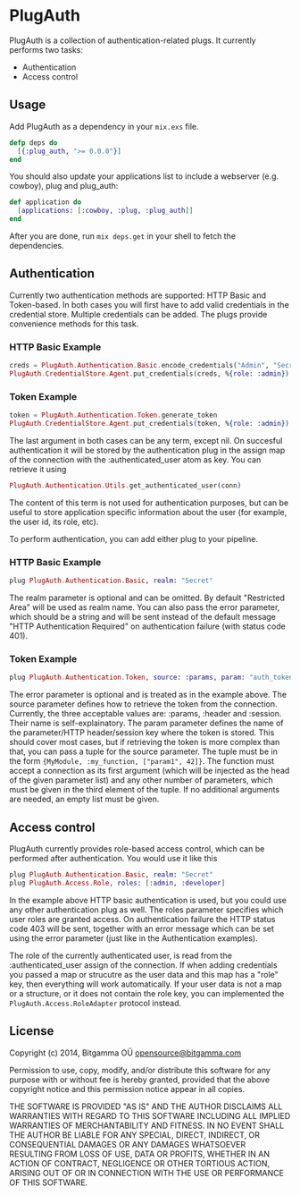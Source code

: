 # PlugAuth

PlugAuth is a collection of authentication-related plugs. It currently performs two tasks:

* Authentication
* Access control

## Usage

Add PlugAuth as a dependency in your `mix.exs` file.

```elixir
defp deps do
  [{:plug_auth, ">= 0.0.0"}]
end
```

You should also update your applications list to include a webserver (e.g. cowboy), plug and plug_auth:

```elixir
def application do
  [applications: [:cowboy, :plug, :plug_auth]]
end
```

After you are done, run `mix deps.get` in your shell to fetch the dependencies.

## Authentication

Currently two authentication methods are supported: HTTP Basic and Token-based. In both cases you will first have to add valid credentials in the credential store. Multiple credentials can be added. The plugs provide convenience methods for this task.

### HTTP Basic Example
```elixir
creds = PlugAuth.Authentication.Basic.encode_credentials("Admin", "SecretPass")
PlugAuth.CredentialStore.Agent.put_credentials(creds, %{role: :admin})
```

### Token Example
```elixir
token = PlugAuth.Authentication.Token.generate_token
PlugAuth.CredentialStore.Agent.put_credentials(token, %{role: :admin})
```

The last argument in both cases can be any term, except nil. On succesful authentication it will be stored by the authentication plug in the assign map of the connection with the :authenticated_user atom as key. You can retrieve it using

```elixir
PlugAuth.Authentication.Utils.get_authenticated_user(conn)
```

The content of this term is not used for authentication purposes, but can be useful to store application specific information about the user (for example, the user id, its role, etc).

To perform authentication, you can add either plug to your pipeline.

### HTTP Basic Example
```elixir
plug PlugAuth.Authentication.Basic, realm: "Secret"
```
The realm parameter is optional and can be omitted. By default "Restricted Area" will be used as realm name. You can also pass the error parameter, which should be a string and will be sent instead of the default message "HTTP Authentication Required" on authentication failure (with status code 401).

### Token Example
```elixir
plug PlugAuth.Authentication.Token, source: :params, param: "auth_token", error: ~s'{"error":"authentication required"}'
```
The error parameter is optional and is treated as in the example above. The source parameter defines how to retrieve the token from the connection. Currently, the three acceptable values are: :params, :header and :session. Their name is self-explainatory. The param parameter defines the name of the parameter/HTTP header/session key where the token is stored. This should cover most cases, but if retrieving the token is more complex than that, you can pass a tuple for the source parameter. The tuple must be in the form `{MyModule, :my_function, ["param1", 42]}`. The function must accept a connection as its first argument (which will be injected as the head of the given parameter list) and any other number of parameters, which must be given in the third element of the tuple. If no additional arguments are needed, an empty list must be given.

## Access control
PlugAuth currently provides role-based access control, which can be performed after authentication. You would use it like this

```elixir
plug PlugAuth.Authentication.Basic, realm: "Secret"
plug PlugAuth.Access.Role, roles: [:admin, :developer]
```

In the example above HTTP basic authentication is used, but you could use any other authentication plug as well. The roles parameter specifies which user roles are granted access. On authentication failure the HTTP status code 403 will be sent, together with an error message which can be set using the error parameter (just like in the Authentication examples).

The role of the currently authenticated user, is read from the :authenticated_user assign of the connection. If when adding credentials you passed a map or strucutre as the user data and this map has a "role" key, then everything will work automatically. If your user data is not a map or a structure, or it does not contain the role key, you can implemented the ```PlugAuth.Access.RoleAdapter``` protocol instead.

## License
Copyright (c) 2014, Bitgamma OÜ <opensource@bitgamma.com>

Permission to use, copy, modify, and/or distribute this software for any
purpose with or without fee is hereby granted, provided that the above
copyright notice and this permission notice appear in all copies.

THE SOFTWARE IS PROVIDED "AS IS" AND THE AUTHOR DISCLAIMS ALL WARRANTIES
WITH REGARD TO THIS SOFTWARE INCLUDING ALL IMPLIED WARRANTIES OF
MERCHANTABILITY AND FITNESS. IN NO EVENT SHALL THE AUTHOR BE LIABLE FOR
ANY SPECIAL, DIRECT, INDIRECT, OR CONSEQUENTIAL DAMAGES OR ANY DAMAGES
WHATSOEVER RESULTING FROM LOSS OF USE, DATA OR PROFITS, WHETHER IN AN
ACTION OF CONTRACT, NEGLIGENCE OR OTHER TORTIOUS ACTION, ARISING OUT OF
OR IN CONNECTION WITH THE USE OR PERFORMANCE OF THIS SOFTWARE.
